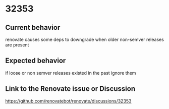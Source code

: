 # 32353
## Current behavior

renovate causes some deps to downgrade when older non-semver releases are present

## Expected behavior

if loose or non semver releases existed in the past ignore them

## Link to the Renovate issue or Discussion

https://github.com/renovatebot/renovate/discussions/32353

